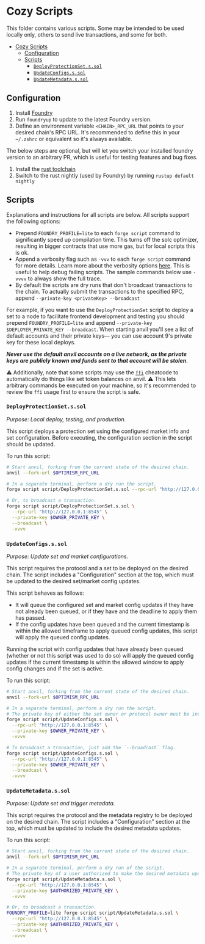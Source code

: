 # Cozy Scripts

This folder contains various scripts.
Some may be intended to be used locally only, others to send live transactions, and some for both.

- [Cozy Scripts](#cozy-scripts)
  - [Configuration](#configuration)
  - [Scripts](#scripts)
    - [`DeployProtectionSet.s.sol`](#deployprotectionsetssol)
    - [`UpdateConfigs.s.sol`](#updateconfigsssol)
    - [`UpdateMetadata.s.sol`](#updatemetadatassol)


## Configuration

1. Install [Foundry](https://book.getfoundry.sh/getting-started/installation.html)
2. Run `foundryup` to update to the latest Foundry version.
3. Define an environment variable `<CHAIN>_RPC_URL` that points to your desired chain's RPC URL.
It's recommended to define this in your `~/.zshrc` or equivalent so it's always available.

The below steps are optional, but will let you switch your installed foundry version to an arbitrary PR, which is useful for testing features and bug fixes.

1. Install the [rust toolchain](https://www.rust-lang.org/tools/install)
2. Switch to the rust nightly (used by Foundry) by running `rustup default nightly`

## Scripts

Explanations and instructions for all scripts are below. All scripts support the following options:

- Prepend `FOUNDRY_PROFILE=lite` to each `forge script` command to significantly speed up compilation time. This turns off the solc optimizer, resulting in bigger contracts that use more gas, but for local scripts this is ok.
- Append a verbosity flag such as `-vvv` to each `forge script` command for more details.
Learn more about the verbosity options [here](https://book.getfoundry.sh/forge/tests.html#logs-and-traces). This is useful to help debug failing scripts. The sample commands below use `-vvvv` to always show the full trace.
- By default the scripts are dry runs that don't broadcast transactions to the chain. To actually submit the transactions to the specified RPC, append `--private-key <privateKey> --broadcast`

For example, if you want to use the `DeployProtectionSet` script to deploy a set to a node to facilitate frontend development and testing you should prepend `FOUNDRY_PROFILE=lite` and append `--private-key $DEPLOYER_PRIVATE_KEY --broadcast`.
When starting anvil you'll see a list of default accounts and their private keys&mdash; you can use account 9's private key for these local deploys.

**_Never use the default anvil accounts on a live network, as the private keys are publicly known and funds sent to that account will be stolen_**.

⚠️ Additionally, note that some scripts may use the [`ffi`](https://book.getfoundry.sh/cheatcodes/ffi.html) cheatcode to automatically do things like set token balances on anvil.
⚠️ This lets arbitrary commands be executed on your machine, so it's recommended to review the `ffi` usage first to ensure the script is safe.

### `DeployProtectionSet.s.sol`

*Purpose: Local deploy, testing, and production.*

This script deploys a protection set using the configured market info and set configuration.
Before executing, the configuration section in the script should be updated.

To run this script:

```sh
# Start anvil, forking from the current state of the desired chain.
anvil --fork-url $OPTIMISM_RPC_URL

# In a separate terminal, perform a dry run the script.
forge script script/DeployProtectionSet.s.sol --rpc-url "http://127.0.0.1:8545" -vvvv

# Or, to broadcast a transaction.
forge script script/DeployProtectionSet.s.sol \
  --rpc-url "http://127.0.0.1:8545" \
  --private-key $OWNER_PRIVATE_KEY \
  --broadcast \
  -vvvv
```

### `UpdateConfigs.s.sol`

*Purpose: Update set and market configurations.*

This script requires the protocol and a set to be deployed on the desired chain.
The script includes a "Configuration" section at the top, which must be updated to the desired set/market config updates.

This script behaves as follows:
- It will queue the configured set and market config updates if they have not already been queued, or if they have and the deadline to apply them has passed.
- If the config updates have been queued and the current timestamp is within the allowed timeframe to apply queued config updates, this script will apply the queued config updates.

Running the script with config updates that have already been queued (whether or not this script was used to do so) will apply
the queued config updates if the current timestamp is within the allowed window to apply config changes and if the set is active.

To run this script:

```sh
# Start anvil, forking from the current state of the desired chain.
anvil --fork-url $OPTIMISM_RPC_URL

# In a separate terminal, perform a dry run the script.
# The private key of either the set owner or protocol owner must be included in order to queue config updates.
forge script script/UpdateConfigs.s.sol \
  --rpc-url "http://127.0.0.1:8545" \
  --private-key $OWNER_PRIVATE_KEY \
  -vvvv

# To broadcast a transaction, just add the `--broadcast` flag.
forge script script/UpdateConfigs.s.sol \
  --rpc-url "http://127.0.0.1:8545" \
  --private-key $OWNER_PRIVATE_KEY \
  --broadcast \
  -vvvv
```

### `UpdateMetadata.s.sol`

*Purpose: Update set and trigger metadata.*

This script requires the protocol and the metadata registry to be deployed on the desired chain.
The script includes a "Configuration" section at the top, which must be updated to include the desired metadata updates.

To run this script:

```sh
# Start anvil, forking from the current state of the desired chain.
anvil --fork-url $OPTIMISM_RPC_URL

# In a separate terminal, perform a dry run of the script.
# The private key of a user authorized to make the desired metadata updates must be included.
forge script script/UpdateMetadata.s.sol \
  --rpc-url "http://127.0.0.1:8545" \
  --private-key $AUTHORIZED_PRIVATE_KEY \
  -vvvv

# Or, to broadcast a transaction.
FOUNDRY_PROFILE=lite forge script script/UpdateMetadata.s.sol \
  --rpc-url "http://127.0.0.1:8545" \
  --private-key $AUTHORIZED_PRIVATE_KEY \
  --broadcast \
  -vvvv
```
